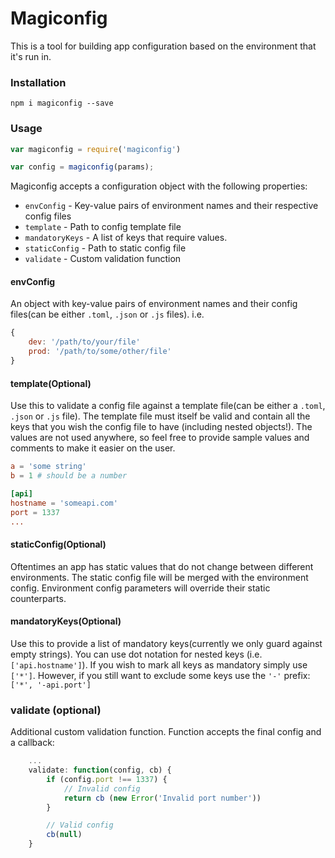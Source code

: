 # Magiconfig
This is a tool for building app configuration based on the environment that it's run in.

### Installation
```
npm i magiconfig --save
```

### Usage

```javascript
var magiconfig = require('magiconfig')
```

```javascript
var config = magiconfig(params);
```

Magiconfig accepts a configuration object with the following properties:
* `envConfig` - Key-value pairs of environment names and their respective config files
* `template` - Path to config template file
* `mandatoryKeys` - A list of keys that require values.
* `staticConfig` - Path to static config file
* `validate` - Custom validation function

#### envConfig
An object with key-value pairs of environment names and their config files(can be either `.toml`, `.json` or `.js` files). i.e.
```javascript
{
    dev: '/path/to/your/file'
    prod: '/path/to/some/other/file'
}
```

#### template(Optional)
Use this to validate a config file against a template file(can be either a `.toml`, `.json` or `.js` file).
The template file must itself be valid and contain all the keys that you wish the config file to have (including nested objects!). The values are not used anywhere, so feel free to provide sample values and comments to make it easier on the user.

```toml
a = 'some string'
b = 1 # should be a number

[api]
hostname = 'someapi.com'
port = 1337
...
```
#### staticConfig(Optional)
Oftentimes an app has static values that do not change between different environments.
The static config file will be merged with the environment config.
Environment config parameters will override their static counterparts.

#### mandatoryKeys(Optional)
Use this to provide a list of mandatory keys(currently we only guard against empty strings).
You can use dot notation for nested keys (i.e. `['api.hostname']`).
If you wish to mark all keys as mandatory simply use `['*']`. However, if you still want to exclude some keys use the `'-'` prefix: `['*', '-api.port']`

### validate (optional)
Additional custom validation function. Function accepts the final config and a callback:
```javascript
    ...
    validate: function(config, cb) {
        if (config.port !== 1337) {
            // Invalid config
            return cb (new Error('Invalid port number'))
        }

        // Valid config
        cb(null)
    }
```
